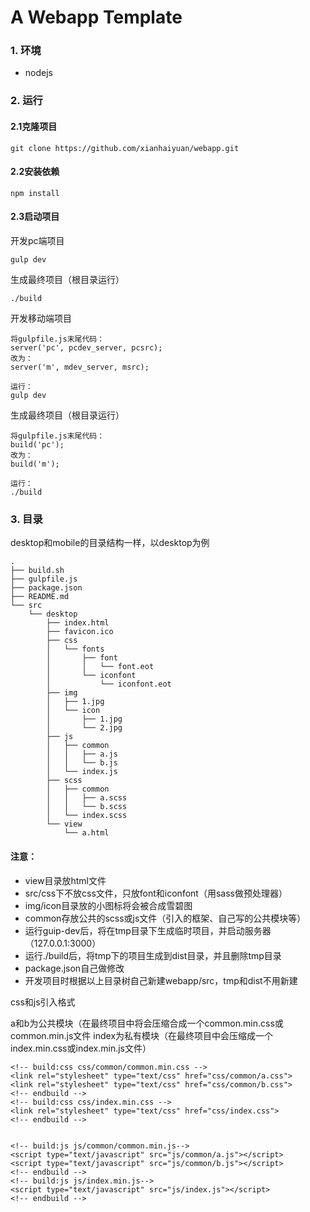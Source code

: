 # A Webapp Template
### 1. 环境
- nodejs

### 2. 运行
#### 2.1克隆项目

	git clone https://github.com/xianhaiyuan/webapp.git

#### 2.2安装依赖

	npm install
	
#### 2.3启动项目

 开发pc端项目

	gulp dev

生成最终项目（根目录运行）

	./build
	
开发移动端项目

	将gulpfile.js末尾代码：
	server('pc', pcdev_server, pcsrc);
	改为：
	server('m', mdev_server, msrc);
	
	运行：
	gulp dev
	
生成最终项目（根目录运行）

	将gulpfile.js末尾代码：
	build('pc');
	改为：
	build('m');
	
	运行：
	./build
	
### 3. 目录

desktop和mobile的目录结构一样，以desktop为例

	.
	├── build.sh
	├── gulpfile.js
	├── package.json
	├── README.md
	└── src
	    └── desktop
	        ├── index.html
	        ├── favicon.ico
	        ├── css
	        │   └── fonts
	        │       ├── font
	        │       │   └── font.eot
	        │       └── iconfont
	        │           └── iconfont.eot
	        ├── img
	        │   ├── 1.jpg
	        │   └── icon
	        │       ├── 1.jpg
	        │       └── 2.jpg
	        ├── js
	        │   ├── common
	        │   │   ├── a.js
	        │   │   └── b.js
	        │   └── index.js
	        ├── scss
	        │   ├── common
	        │   │   ├── a.scss
	        │   │   └── b.scss
	        │   └── index.scss
	        └── view
	            └── a.html




#### 注意：

- view目录放html文件
- src/css下不放css文件，只放font和iconfont（用sass做预处理器）
- img/icon目录放的小图标将会被合成雪碧图
- common存放公共的scss或js文件（引入的框架、自己写的公共模块等）
- 运行guip-dev后，将在tmp目录下生成临时项目，并启动服务器（127.0.0.1:3000）
- 运行./build后，将tmp下的项目生成到dist目录，并且删除tmp目录
- package.json自己做修改
- 开发项目时根据以上目录树自己新建webapp/src，tmp和dist不用新建

css和js引入格式

a和b为公共模块（在最终项目中将会压缩合成一个common.min.css或common.min.js文件
index为私有模块（在最终项目中会压缩成一个index.min.css或index.min.js文件）

	<!-- build:css css/common/common.min.css -->
	<link rel="stylesheet" type="text/css" href="css/common/a.css">
	<link rel="stylesheet" type="text/css" href="css/common/b.css">
	<!-- endbuild -->
	<!-- build:css css/index.min.css -->
	<link rel="stylesheet" type="text/css" href="css/index.css">
	<!-- endbuild -->


	<!-- build:js js/common/common.min.js-->
	<script type="text/javascript" src="js/common/a.js"></script>
	<script type="text/javascript" src="js/common/b.js"></script>
	<!-- endbuild -->
	<!-- build:js js/index.min.js-->
	<script type="text/javascript" src="js/index.js"></script>
	<!-- endbuild -->
